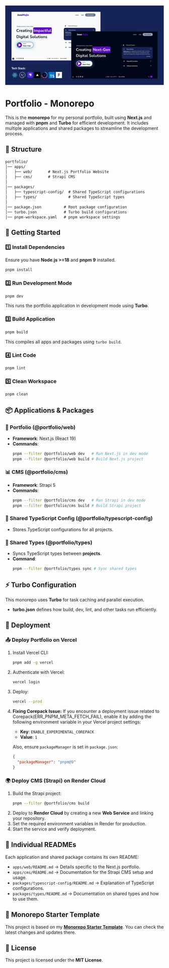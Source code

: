 ![Portfolio Banner](https://raw.githubusercontent.com/jamc96/portfolio/refs/heads/main/assets/project-banner.png)

# Portfolio - Monorepo

This is the **monorepo** for my personal portfolio, built using **Next.js** and managed with **pnpm** and **Turbo** for efficient development. It includes multiple applications and shared packages to streamline the development process.

## 📁 Structure

```
portfolio/
│── apps/
│   ├── web/       # Next.js Portfolio Website
│   ├── cms/       # Strapi CMS
│
│── packages/
│   ├── typescript-config/  # Shared TypeScript configurations
│   ├── types/              # Shared TypeScript types
│
│── package.json          # Root package configuration
│── turbo.json            # Turbo build configurations
│── pnpm-workspace.yaml   # pnpm workspace settings
```

## 🚀 Getting Started

### 1️⃣ Install Dependencies

Ensure you have **Node.js >=18** and **pnpm 9** installed.

```sh
pnpm install
```

### 2️⃣ Run Development Mode

```sh
pnpm dev
```

This runs the portfolio application in development mode using **Turbo**.

### 3️⃣ Build Application

```sh
pnpm build
```

This compiles all apps and packages using `turbo build`.

### 4️⃣ Lint Code

```sh
pnpm lint
```

### 5️⃣ Clean Workspace

```sh
pnpm clean
```

## 📦 Applications & Packages

### 🎨 Portfolio (@portfolio/web)

- **Framework**: Next.js (React 19)
- **Commands**:
  ```sh
  pnpm --filter @portfolio/web dev   # Run Next.js in dev mode
  pnpm --filter @portfolio/web build # Build Next.js project
  ```

### 📊 CMS (@portfolio/cms)

- **Framework**: Strapi 5
- **Commands**:
  ```sh
  pnpm --filter @portfolio/cms dev   # Run Strapi in dev mode
  pnpm --filter @portfolio/cms build # Build Strapi project
  ```

### 📜 Shared TypeScript Config (@portfolio/typescript-config)

- Stores TypeScript configurations for all projects.

### 🔗 Shared Types (@portfolio/types)

- Syncs TypeScript types between **projects**.
- **Command**:
  ```sh
  pnpm --filter @portfolio/types sync # Sync shared types
  ```

## ⚡ Turbo Configuration

This monorepo uses **Turbo** for task caching and parallel execution.

- **turbo.json** defines how build, dev, lint, and other tasks run efficiently.

## 🚀 Deployment

### 📤 Deploy Portfolio on Vercel

1. Install Vercel CLI:
   ```sh
   pnpm add -g vercel
   ```
2. Authenticate with Vercel:
   ```sh
   vercel login
   ```
3. Deploy:
   ```sh
   vercel --prod
   ```
4. **Fixing Corepack Issue:** If you encounter a deployment issue related to Corepack(ERR_PNPM_META_FETCH_FAIL), enable it by adding the following environment variable in your Vercel project settings:

   - **Key**: `ENABLE_EXPERIMENTAL_COREPACK`
   - **Value**: `1`

   Also, ensure `packageManager` is set in `package.json`:

   ```json
   {
     "packageManager": "pnpm@9"
   }
   ```

### 🌍 Deploy CMS (Strapi) on Render Cloud

1. Build the Strapi project:
   ```sh
   pnpm --filter @portfolio/cms build
   ```
2. Deploy to **Render Cloud** by creating a new **Web Service** and linking your repository.
3. Set the required environment variables in Render for production.
4. Start the service and verify deployment.

## 📜 Individual READMEs

Each application and shared package contains its own README:

- `apps/web/README.md` → Details specific to the Next.js portfolio.
- `apps/cms/README.md` → Documentation for the Strapi CMS setup and usage.
- `packages/typescript-config/README.md` → Explanation of TypeScript configurations.
- `packages/types/README.md` → Documentation on shared types and how to use them.

## 🔗 Monorepo Starter Template

This project is based on my **[Monorepo Starter Template](https://github.com/jamc96/monorepo-starter)**. You can check the latest changes and updates there.

## 📜 License

This project is licensed under the **MIT License**.
